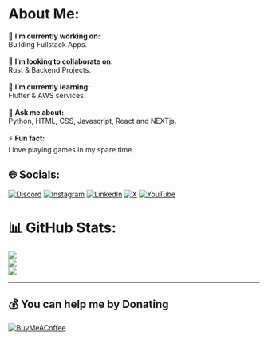 # About Me:
🔭 **I’m currently working on:**  <br>Building Fullstack Apps.<br><br>👯 **I’m looking to collaborate on:**  <br>Rust & Backend Projects.<br><br>🌱 **I’m currently learning:**  <br>Flutter & AWS services.<br><br>💬 **Ask me about:**  <br>Python, HTML, CSS, Javascript, React and NEXTjs. <br><br>⚡ **Fun fact:**  <br>I love playing games in my spare time.


## 🌐 Socials:
[![Discord](https://img.shields.io/badge/Discord-%237289DA.svg?logo=discord&logoColor=white)](https://discord.gg/meDnnKwV9Y) [![Instagram](https://img.shields.io/badge/Instagram-%23E4405F.svg?logo=Instagram&logoColor=white)](https://instagram.com/devvv1804) [![LinkedIn](https://img.shields.io/badge/LinkedIn-%230077B5.svg?logo=linkedin&logoColor=white)](https://linkedin.com/in/devvv1804/) [![X](https://img.shields.io/badge/X-black.svg?logo=X&logoColor=white)](https://x.com/ImDevMytho) [![YouTube](https://img.shields.io/badge/YouTube-%23FF0000.svg?logo=YouTube&logoColor=white)](https://youtube.com/@devvv1804) 


# 📊 GitHub Stats:
![](https://github-readme-stats.vercel.app/api?username=DevMytho&theme=dark&hide_border=false&include_all_commits=true&count_private=true)<br/>
![](https://github-readme-streak-stats.herokuapp.com/?user=DevMytho&theme=dark&hide_border=false)<br/>
![](https://github-readme-stats.vercel.app/api/top-langs/?username=DevMytho&theme=dark&hide_border=false&include_all_commits=true&count_private=true&layout=compact)

---
  ## 💰 You can help me by Donating
  [![BuyMeACoffee](https://img.shields.io/badge/Buy%20Me%20a%20Coffee-ffdd00?style=for-the-badge&logo=buy-me-a-coffee&logoColor=black)](https://buymeacoffee.com/devvv) 

  
<!-- Proudly created with GPRM ( https://gprm.itsvg.in ) -->
